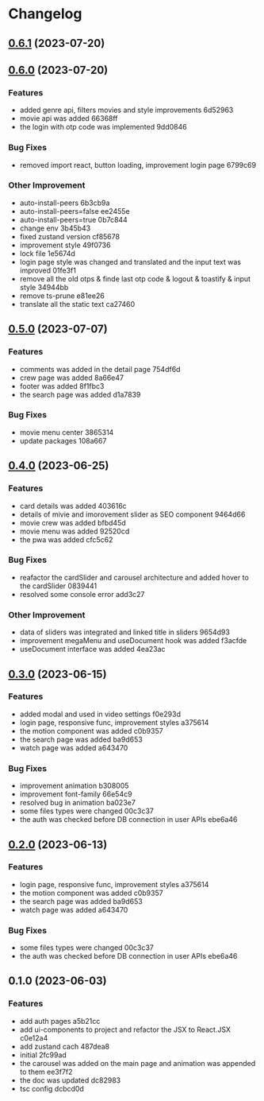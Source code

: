 # Changelog

## [0.6.1](///compare/0.6.0...0.6.1) (2023-07-20)

## [0.6.0](///compare/0.5.0...0.6.0) (2023-07-20)


### Features

* added genre api, filters movies and style improvements 6d52963
* movie api was added 66368ff
* the login with otp code was implemented 9dd0846


### Bug Fixes

* removed import react, button loading, improvement login page 6799c69


### Other Improvement

* auto-install-peers 6b3cb9a
* auto-install-peers=false ee2455e
* auto-install-peers=true 0b7c844
* change env 3b45b43
* fixed zustand version cf85678
* improvement style 49f0736
* lock file 1e5674d
* login page style was changed and translated and the input text was improved 01fe3f1
* remove all the old otps & finde last otp code & logout & toastify & input style 34944bb
* remove ts-prune e81ee26
* translate all the static text ca27460

## [0.5.0](///compare/0.4.0...0.5.0) (2023-07-07)


### Features

* comments was added in the detail page 754df6d
* crew page was added 8a66e47
* footer was added 8f1fbc3
* the search page was added d1a7839


### Bug Fixes

* movie menu center 3865314
* update packages 108a667

## [0.4.0](///compare/0.3.0...0.4.0) (2023-06-25)


### Features

* card details was added 403616c
* details of mivie and imorovement slider as SEO component 9464d66
* movie crew was added bfbd45d
* movie menu was added 92520cd
* the pwa was added cfc5c62


### Bug Fixes

* reafactor the cardSlider and carousel architecture and added hover to the cardSlider 0839441
* resolved some console error add3c27


### Other Improvement

* data of sliders was integrated and linked title in sliders 9654d93
* improvement megaMenu and useDocument hook was added f3acfde
* useDocument interface was added 4ea23ac

## [0.3.0](///compare/0.1.0...0.3.0) (2023-06-15)


### Features

* added modal and used in video settings f0e293d
* login page, responsive func, improvement styles a375614
* the motion component was added c0b9357
* the search page was added ba9d653
* watch page was added a643470


### Bug Fixes

* improvement animation b308005
* improvement font-family 66e54c9
* resolved bug in animation ba023e7
* some files types were changed 00c3c37
* the auth was checked before DB connection in user APIs ebe6a46

## [0.2.0](///compare/0.1.0...0.2.0) (2023-06-13)

### Features

- login page, responsive func, improvement styles a375614
- the motion component was added c0b9357
- the search page was added ba9d653
- watch page was added a643470

### Bug Fixes

- some files types were changed 00c3c37
- the auth was checked before DB connection in user APIs ebe6a46

## 0.1.0 (2023-06-03)

### Features

- add auth pages a5b21cc
- add ui-components to project and refactor the JSX to React.JSX c0e12a4
- add zustand cach 487dea8
- initial 2fc99ad
- the carousel was added on the main page and animation was appended to them ee3f7f2
- the doc was updated dc82983
- tsc config dcbcd0d